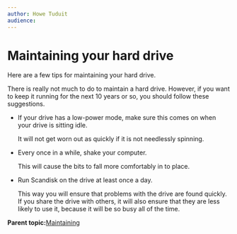 ```yaml
---
author: Howe Tuduit
audience: 
---
```


# Maintaining your hard drive

Here are a few tips for maintaining your hard drive.

There is really not much to do to maintain a hard drive. However, if you want to keep it running for the next 10 years or so, you should follow these suggestions.

-   If your drive has a low-power mode, make sure this comes on when your drive is sitting idle.

    It will not get worn out as quickly if it is not needlessly spinning.

-   Every once in a while, shake your computer.

    This will cause the bits to fall more comfortably in to place.

-   Run Scandisk on the drive at least once a day.

    This way you will ensure that problems with the drive are found quickly. If you share the drive with others, it will also ensure that they are less likely to use it, because it will be so busy all of the time.


**Parent topic:**[Maintaining](../tasks/maintaining.md)

